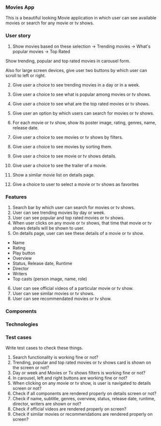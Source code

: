 ### Movies App

This is a beautiful looking Movie application in which user can see available movies or search for any movie or tv shows.

### User story

1. Show movies based on these selection
-> Trending movies
-> What's popular movies
-> Top Rated

Show trending, popular and top rated movies in carousel form.

Also for large screen devices, give user two buttons by which user can scroll to left or right.

2. Give user a choice to see trending movies in a day or in a week.

3. Give user a choice to see what is popular among movies or tv shows.

4. Give user a choice to see what are the top rated movies or tv shows.

5. Give user an option by which users can search for movies or tv shows.

6. For each movie or tv show, show its poster image, rating, genres, name, release date.

7. Give user a choice to see movies or tv shows by filters.

8. Give user a choice to see movies by sorting them.

9. Give user a choice to see movie or tv shows details.

10. Give user a choice to see the trailer of a movie.

11. Show a similar movie list on details page.

12. Give a choice to user to select a movie or tv shows as favorites

### Features

1. Search bar by which user can search for movies or tv shows.
2. User can see trending movies by day or week.
3. User can see popular and top rated movies or tv shows.
4. When user clicks on any movie or tv shows, that time that movie or tv shows details will be shown to user.
5. On details page, user can see these details of a movie or tv show.
* Name
* Rating
* Play button
* Overview
* Status, Release date, Runtime
* Director
* Writers
* Top casts (person image, name, role)

6. User can see official videos of a particular movie or tv show.
7. User can see similar movies or tv shows.
8. User can see recommendated movies or tv show.

### Components

### Technologies


### Test cases

Write test cases to check these things.
1. Search functionality is working fine or not?
2. Trending, popular and top rated movies or tv shows card is shown on the screen or not?
3. Day or week and Movies or Tv shows filters is working fine or not?
4. In carousel, left and right buttons are working fine or not?
5. When clicking on any movie or tv show, is user is navigated to details screen or not?
6. Check if all components are rendered properly on details screen or not?
7. Check if name, subtitle, genres, overview, status, release date, runtime, director, writers are shown or not?
8. Check if official videos are rendered properly on screen?
9. Check if similar movies or recommendations are rendered properly on screen?